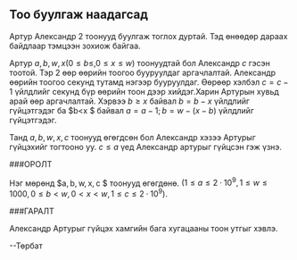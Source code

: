 ## Тоо буулгаж наадагсад ##

Артур Александр 2 тоонууд буулгаж тоглох дуртай. Тэд өнөөдөр дараах байдлаар тэмцээн зохиож байгаа.

Артур  $a,b,w,x (0\le b\le ,0 \le x\le w)$ тоонуудтай бол Александр $с$ гэсэн тоотой. Тэр 2 өөр өөрийн тоогоо бууруулдаг аргачлалтай. Александр өөрийн тоогоо секунд тутамд нэгээр бууруулдаг. Өөрөөр хэлбэл $c = c - 1$ үйлдлийг секунд бүр өөрийн тоон дээр хийдэг.Харин Артурын хувьд арай өөр аргачлалтай.  Хэрвээ  $b\ge x$  байвал  $b = b - x$ үйлдлийг гүйцэтгэдэг ба $b<x $ байвал $a = a - 1; b = w - (x - b)$ үйлдлийг гүйцэтгэдэг.

Танд  $a, b, w, x, c$ тоонууд өгөгдсөн бол Александр хэзээ Артурыг гүйцэхийг тогтооно уу. $c\le a$ үед Александр артурыг гүйцсэн гэж үзнэ.

###ОРОЛТ

Нэг мөрөнд  $a, b, w, x, c $ тоонууд өгөгдөнө.
$(1 ≤ a ≤ 2·10^9, 1 ≤ w ≤ 1000,
0 ≤ b < w, 0 < x < w, 1 ≤ c ≤ 2·10^9$).

###ГАРАЛТ

Александр Артурыг гүйцэх хамгийн бага хугацааны тоон утгыг хэвлэ.

--Төрбат
